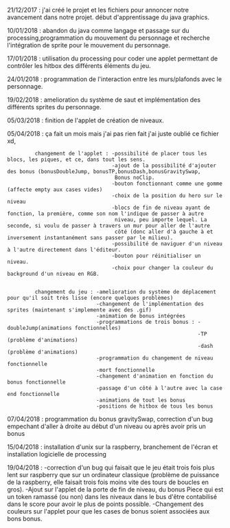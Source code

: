 21/12/2017 : j'ai créé le projet et les fichiers pour annoncer notre avancement dans notre projet. début d'apprentissage du java graphics.

10/01/2018 : abandon du java comme langage et passage sur du processing,programmation du mouvement du personnage et recherche l'intégration de sprite pour le mouvement du personnage.

17/01/2018 : utilisation du processing pour coder une applet permettant de contrôler les hitbox des différents éléments du jeu.

24/01/2018 : programmation de l'interaction entre les murs/plafonds avec le personnage.

19/02/2018 : amelioration du système de saut et implémentation des différents sprites du personnage.

05/03/2018 : finition de l'applet de création de niveaux.

05/04/2018 : ça fait un mois mais j'ai pas rien fait j'ai juste oublié ce fichier xd,

             changement de l'applet : -possibilité de placer tous les blocs, les piques, et ce, dans tout les sens.
                                      -ajout de la possibilité d'ajouter des bonus (bonusDoubleJump, bonusTP,bonusDash,bonusGravitySwap, 
                                       Bonus noClip.
                                      -bouton fonctionnant comme une gomme (affecte empty aux cases vides)
                                      -choix de la position du hero sur le niveau
                                      -blocs de fin de niveau ayant de fonction, la première, comme son nom l'indique de passer à autre 
                                       niveau, peu importe lequel. La seconde, si voulu de passer à travers un mur pour aller de l'autre
                                       côté (donc aller d'à gauche à et inversement instantanément sans passer par le milieu).
                                      -possibilité de naviguer d'un niveau à l'autre directement dans l'éditeur.
                                      -bouton pour réinitialiser un niveau.
                                      -choix pour changer la couleur du background d'un niveau en RGB.
                                      
                                      
             changement du jeu : -amelioration du système de déplacement pour qu'il soit très lisse (encore quelques problèmes)
                                 -changement de l'implémentation des sprites (maintenant s'implemente avec des .gif)
                                 -animation de bonus intégrées
                                 -programmations de trois bonus : -doubleJump(animations fonctionnelles)
                                                                  -TP        (problème d'animations)
                                                                  -dash      (problème d'animations)
                                 -programmation du changement de niveau fonctionnelle
                                 -mort fonctionnelle
                                 -changement d'animation en fonction du bonus fonctionnelle
                                 -passage d'un côté à l'autre avec la case end fonctionnelle
                                 -animations de tout les bonus
                                 -positions de hitbox de tous les bonus
 07/04/2018 : programmation du bonus gravitySwap, correction d'un bug empechant d'aller à droite au début d'un niveau ou après avoir pris un bonus
                                 
15/04/2018 : installation d'unix sur la raspberry, branchement de l'écran et installation logicielle de processing

19/04/2018 :  -correction d'un bug qui faisait que le jeu était trois fois plus lent sur raspberry que sur un ordinateur classique (problème de puissance de la raspberry, elle faisait trois fois moins vite des tours de boucles en gros).
              -Ajout sur l'applet de la porte de fin de niveau, du bonus Piece qui est un token ramassé (ou non) dans les niveaux dans le bus d'être contabilisé dans le score pour avoir le plus de points possible.
              -Changement des couleurs sur l'applet pour que les cases de bonus soient associées aux bons bonus.
